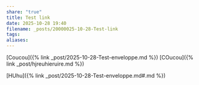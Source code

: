 ```yaml
---
share: "true"
title: Test link
date: 2025-10-28 19:40
filename: _posts/20000025-10-28-Test-link
tags:
aliases:
---
```

[Coucou]({% link _post/2025-10-28-Test-enveloppe.md %}) [COucou]({% link _post/hjreuhieruire.md %})

[HUhu]({% link _post/2025-10-28-Test-enveloppe.md#.md %})
